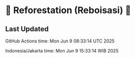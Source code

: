 
# 🌳 Reforestation (Reboisasi) 🌲

## Last Updated

GitHub Actions time: Mon Jun  9 08:33:14 UTC 2025

Indonesia/Jakarta time: Mon Jun  9 15:33:14 WIB 2025
